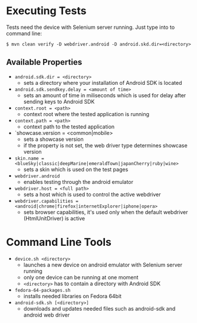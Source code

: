 Executing Tests
====================

Tests need the device with Selenium server running. Just type into to command line: 

	$ mvn clean verify -D webdriver.android -D android.skd.dir=<directory>
 
Available Properties
--------------------

 * `android.sdk.dir = <directory>`
    - sets a directory where your installation of Android SDK is located
 * `android.sdk.sendkey.delay = <amount of time>`
    - sets an amount of time in miliseconds which is used for delay after sending keys
      to Android SDK
 * `context.root = <path>`
    - context root where the tested application is running
 * `context.path = <path>`
    - context path to the tested application
 * `showcase.version = <common|mobile>
    - sets a showcase version
    - if the property is not set, the web driver type determines showcase version  
 * `skin.name = <blueSky|classic|deepMarine|emeraldTown|japanCherry|ruby|wine>`
    - sets a skin which is used on the test pages
 * `webdriver.android`
    - enables testing through the android emulator
 * `webdriver.host = <full path>`
    - sets a host which is used to control the active webdriver
 * `webdriver.capabilities = <android|chrome|firefox|internetExplorer|iphone|opera>`
    - sets browser capabilities, it's used only when the default webdriver
      (HtmlUnitDriver) is active

 
Command Line Tools
====================

 * `device.sh <directory>`
    - launches a new device on android emulator with Selenium server running
    - only one device can be running at one moment
    - `<directory>` has to contain a directory with Android SDK
 * `fedora-64-packages.sh`
    - installs needed libraries on Fedora 64bit
 * `android-sdk.sh [<directory>]`
    - downloads and updates needed files such as android-sdk and android web driver
